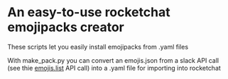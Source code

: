 # An easy-to-use rocketchat emojipacks creator

These scripts let you easily install emojipacks from .yaml files

With make\_pack.py you can convert an emojis.json from a slack API call (see thie [emojis.list](https://api.slack.com/methods/emoji.list) API call) into a .yaml file for importing into rocketchat

